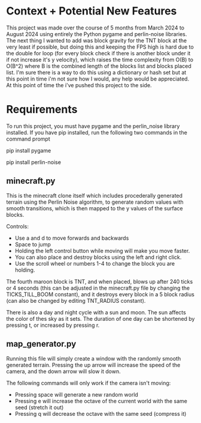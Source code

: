 # Context + Potential New Features

This project was made over the course of 5 months from March 2024 to August 2024 using entirely the Python pygame and perlin-noise libraries. The next thing I wanted to add was block gravity for the TNT block at the very least if possible, but doing this and keeping the FPS high is hard due to the double for loop (for every block check if there is another block under it if not increase it's y velocity), which raises the time complexity from O(B) to O(B^2) where B is the combined length of the blocks list and blocks placed list. I'm sure there is a way to do this using a dictionary or hash set but at this point in time i'm not sure how I would, any help would be appreciated. At this point of time the i've pushed this project to the side.

# Requirements

To run this project, you must have pygame and the perlin_noise library installed. If you have pip installed, run the following two commands in the command prompt

pip install pygame

pip install perlin-noise

## minecraft.py

This is the minecraft clone itself which includes procederally generated terrain using the Perlin Noise algorithm, to generate random values with smooth transitions, which is then mapped to the y values of the surface blocks. 

Controls:
- Use a and d to move forwards and backwards
- Space to jump
- Holding the left control button while moving will make you move faster.
- You can also place and destroy blocks using the left and right click.
- Use the scroll wheel or numbers 1-4 to change the block you are holding.

The fourth maroon block is TNT, and when placed, blows up after 240 ticks or 4 seconds (this can be adjusted in the minecraft.py file by changing the TICKS_TILL_BOOM constant), and it destroys every
block in a 5 block radius (can also be changed by editing TNT_RADIUS constant).

There is also a day and night cycle with a sun and moon. The sun affects the color of thes sky as it sets. The duration
of one day can be shortened by pressing t, or increased by pressing r.

## map_generator.py

Running this file will simply create a window with the randomly smooth generated terrain. Pressing the up arrow will increase the speed of the camera, and the down arrow will slow it down. 

The following commands will only work if the camera isn't moving:

- Pressing space will generate a new random world
- Pressing e will increase the octave of the current world with the same seed (stretch it out)
- Pressing q will decrease the octave with the same seed (compress it)
  
